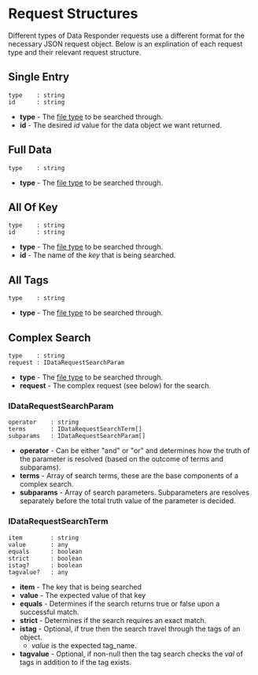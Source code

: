 # Request Structures

Different types of Data Responder requests use a different format for the necessary JSON request object. Below is an explination of each request type and their relevant request structure.

## Single Entry

```
type    : string
id      : string
```
- **type** - The [file type](./Data_Responder.md#files-hooked-up-to-dataresponder) to be searched through.
- **id** - The desired *id* value for the data object we want returned.

## Full Data

```
type    : string
```
- **type** - The [file type](./Data_Responder.md#files-hooked-up-to-dataresponder) to be searched through.

## All Of Key

```
type    : string
id      : string
```
- **type** - The [file type](./Data_Responder.md#files-hooked-up-to-dataresponder) to be searched through.
- **id** - The name of the *key* that is being searched.

## All Tags

```
type    : string
```
- **type** - The [file type](./Data_Responder.md#files-hooked-up-to-dataresponder) to be searched through.

## Complex Search
```
type    : string
request : IDataRequestSearchParam
```
- **type** - The [file type](./Data_Responder.md#files-hooked-up-to-dataresponder) to be searched through.
- **request** - The complex request (see below) for the search.

### IDataRequestSearchParam

```
operator    : string
terms       : IDataRequestSearchTerm[]
subparams   : IDataRequestSearchParam[]
```
- **operator** - Can be either "and" or "or" and determines how the truth of the parameter is resolved (based on the outcome of terms and subparams).
- **terms** - Array of search terms, these are the base components of a complex search.
- **subparams** - Array of search parameters. Subparameters are resolves separately before the total truth value of the parameter is decided.

### IDataRequestSearchTerm

```
item        : string
value       : any
equals      : boolean
strict      : boolean
istag?      : boolean
tagvalue?   : any
```
- **item** - The key that is being searched
- **value** - The expected value of that key
- **equals** - Determines if the search returns true or false upon a successful match.
- **strict** - Determines if the search requires an exact match.
- **istag** - Optional, if true then the search travel through the tags of an object.
    - *value* is the expected tag_name.
- **tagvalue** - Optional, if non-null then the tag search checks the *val* of tags in addition to if the tag exists.